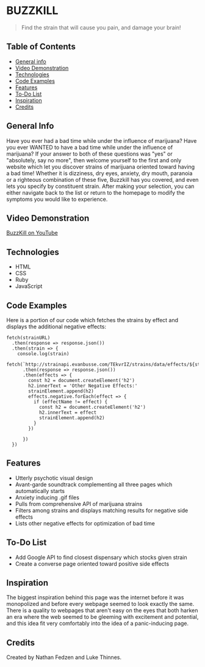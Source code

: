 # BUZZKILL

> Find the strain that will cause you pain, and damage your brain!

## Table of Contents

* [General info](#general-info)
* [Video Demonstration](#cideo-demonstration)
* [Technologies](#technologies)
* [Code Examples](#code-examples)
* [Features](#features)
* [To-Do List](#to-do-list)
* [Inspiration](#inspiration)
* [Credits](#credits)

## General Info

Have you ever had a bad time while under the influence of marijuana?
Have you ever WANTED to have a bad time while under the influence of marijuana?
If your answer to both of these questions was "yes" or "absolutely, say no more", then welcome yourself to the first and only website which let you discover strains of marijuana oriented toward having a bad time!
Whether it is dizziness, dry eyes, anxiety, dry mouth, paranoia or a righteous combination of these five, Buzzkill has you covered, and even lets you specify by constituent strain.
After making your selection, you can either navigate back to the list or return to the homepage to modify the symptoms you would like to experience.

## Video Demonstration

[BuzzKill on YouTube](https://www.youtube.com/watch?v=z-5YC19Vcu0)

## Technologies

* HTML
* CSS
* Ruby
* JavaScript

## Code Examples

Here is a portion of our code which fetches the strains by effect and displays the additional negative effects:

```
fetch(strainURL)
  .then(response => response.json())
  .then(strain => {
    console.log(strain)
    fetch(`http://strainapi.evanbusse.com/TEkvrIZ/strains/data/effects/${strain[0].id}`)
      .then(response => response.json())
      .then(effects => {
        const h2 = document.createElement('h2')
        h2.innerText = 'Other Negative Effects:'
        strainElement.append(h2)
        effects.negative.forEach(effect => {
          if (effectName != effect) {
            const h2 = document.createElement('h2')
            h2.innerText = effect
            strainElement.append(h2)
          }
        })

      })
  })
```

## Features

* Utterly psychotic visual design
* Avant-garde soundtrack complementing all three pages which automatically starts
* Anxiety inducing .gif files
* Pulls from comprehensive API of marijuana strains
* Filters among strains and displays matching results for negative side effects
* Lists other negative effects for optimization of bad time

## To-Do List

* Add Google API to find closest dispensary which stocks given strain
* Create a converse page oriented toward positive side effects

## Inspiration

The biggest inspiration behind this page was the internet before it was monopolized and before every webpage seemed to look exactly the same. There is a quality to webpages that aren't easy on the eyes that both harken an era where the web seemed to be gleeming with excitement and potential, and this idea fit very comfortably into the idea of a panic-inducing page.

## Credits

Created by Nathan Fedzen and Luke Thinnes.
